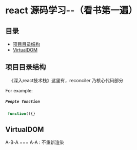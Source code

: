 # react 源码学习--（看书第一遍）
## 目录
- [项目目录结构](#项目目录结构)
- [VirtualDOM](#VirtualDOM)



## 项目目录结构
    《深入react技术栈》这里有，reconciler 乃核心代码部分

For example:

##### `People function`

```js
 function(){}

```
## VirtualDOM
 A-B-A === A-A : 不重新渲染



